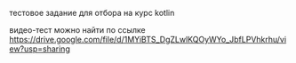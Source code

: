 тестовое задание для отбора на курс kotlin

видео-тест можно найти по ссылке https://drive.google.com/file/d/1MYiBTS_DgZLwlKQOyWYo_JbfLPVhkrhu/view?usp=sharing
